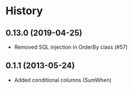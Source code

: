 History
=========

0.13.0 (2019-04-25)
----------------
* Removed SQL injection in OrderBy class (#57)

0.1.1 (2013-05-24)
----------------
* Added conditional columns (SumWhen)
